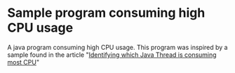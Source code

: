 Sample program consuming high CPU usage
=======================================

A java program consuming high CPU usage. This program was inspired by a sample found in the article "[Identifying which Java Thread is consuming most CPU](http://code.nomad-labs.com/2010/11/18/identifying-which-java-thread-is-consuming-most-cpu/)"


